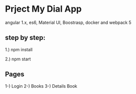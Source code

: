 # Prject My Dial App
angular 1.x, es6, Material UI, Boostrasp, docker and webpack 5 

## step by step:

1.) npm install

2.) npm start

## Pages

1-) Login
2-) Books
3-) Details Book
